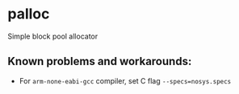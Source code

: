 # palloc
Simple block pool allocator

## Known problems and workarounds:
- For `arm-none-eabi-gcc` compiler, set C flag `--specs=nosys.specs`

